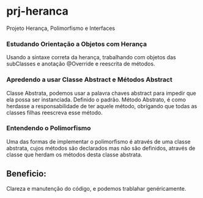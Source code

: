 # prj-heranca
Projeto Herança, Polimorfismo e Interfaces 

### Estudando Orientação a Objetos com Herança
Usando a sintaxe correta da herança, trabalhando com objetos das subClasses e anotação @Override e reescrita de métodos.

### Apredendo a usar Classe Abstract e Métodos Abstract
Classe Abstrata, podemos usar a palavra chaves abstract para impedir que ela possa ser instanciada. Definido o padrão.
Método Abstrato, é como herdasse a responsabilidade de ter aquele método, obrigando que todas as classes filhas reescreva esse método.

### Entendendo o Polimorfismo
Uma das formas de implementar o polimorfismo é através de uma classe abstrata, cujos métodos são declarados mas não são definidos, através
de classe que herdam os métodos desta classe abstrata.

## Beneficio:
Clareza e manutenção do código, e podemos trablahar genéricamente.


